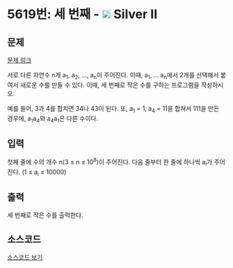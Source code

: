 # 5619번: 세 번째 - <img src="https://static.solved.ac/tier_small/9.svg" style="height:20px" /> Silver II

<!-- performance -->

<!-- 문제 제출 후 깃허브에 푸시를 했을 때 제출한 코드의 성능이 입력될 공간입니다.-->

<!-- end -->

## 문제

[문제 링크](https://boj.kr/5619)


<p>서로 다른 자연수 n개 a<sub>1</sub>, a<sub>2</sub>, ..., a<sub>n</sub>이 주어진다. 이때, a<sub>1</sub>, ... a<sub>n</sub>에서 2개를 선택해서 붙여서 새로운 수를 만들 수 있다. 이때, 세 번째로 작은 수를 구하는 프로그램을 작성하시오.</p>

<p>예를 들어, 3과 4를 합치면 34나 43이 된다. 또, a<sub>1</sub> = 1, a<sub>4</sub> = 11을 합쳐서 111을 만든 경우에, a<sub>1</sub>a<sub>4</sub>와 a<sub>4</sub>a<sub>1</sub>은 다른 수이다.</p>



## 입력


<p>첫째 줄에 수의 개수 n(3 ≤ n ≤ 10<sup>8</sup>)이 주어진다. 다음 줄부터 한 줄에 하나씩 a<sub>i</sub>가 주어진다. (1 ≤ a<sub>i</sub> ≤ 10000)</p>



## 출력


<p>세 번째로 작은 수를 출력한다.</p>



## 소스코드

[소스코드 보기](세%20번째.cpp)